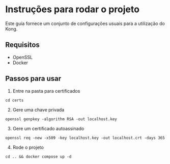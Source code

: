 # Instruções para rodar o projeto

Este guia fornece um conjunto de configurações usuais para a utilização do Kong.

## Requisitos
- OpenSSL
- Docker

## Passos para usar
1. Entre na pasta para certificados
```
cd certs
```

2. Gere uma chave privada

```
openssl genpkey -algorithm RSA -out localhost.key
```

3. Gere um certificado autoassinado

```
openssl req -new -x509 -key localhost.key -out localhost.crt -days 365
```

4. Rode o projeto

```
cd .. && docker compose up -d
```
